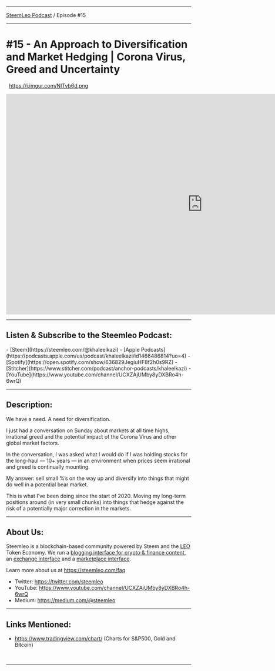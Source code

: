 <hr>

[SteemLeo Podcast](https://steemleo.com/podcast) / Episode #15

<hr>

<h1>#15 - An Approach to Diversification and Market Hedging | Corona Virus, Greed and Uncertainty</h1>

&nbsp;
https://i.imgur.com/NITvb6d.png
&nbsp;

<iframe width="1067" height="600" src="https://www.youtube.com/embed/SZheCn42xp0" frameborder="0" allow="accelerometer; autoplay; encrypted-media; gyroscope; picture-in-picture" allowfullscreen></iframe>

<hr>

<h2> Listen & Subscribe to the Steemleo Podcast:</h2>
- [Steem](https://steemleo.com/@khaleelkazi)
- [Apple Podcasts](https://podcasts.apple.com/us/podcast/khaleelkazi/id1466486814?uo=4)
- [Spotify](https://open.spotify.com/show/636829JegiuHF8f2h0s9RZ)
- [Stitcher](https://www.stitcher.com/podcast/anchor-podcasts/khaleelkazi)
- [YouTube](https://www.youtube.com/channel/UCXZAjUMby8yDXBRo4h-6wrQ)

<hr>

<h2> Description:</h2>

We have a need. A need for diversification.

I just had a conversation on Sunday about markets at all time highs, irrational greed and the potential impact of the Corona Virus and other global market factors. 

In the conversation, I was asked what I would do if I was holding stocks for the long-haul — 10+ years — in an environment when prices seem irrational and greed is continually mounting. 

My answer: sell small %’s on the way up and diversify into things that might do well in a potential bear market. 

This is what I’ve been doing since the start of 2020. Moving my long-term positions around (in very small chunks) into things that hedge against the risk of a potentially major correction in the markets. 

<hr>

<h2>About Us:</h2>

Steemleo is a blockchain-based community powered by Steem and the [LEO](https://dex.steemleo.com) Token Economy. We run a [blogging interface for crypto & finance content](https://steemleo.com), an [exchange interface](https://dex.steemleo.com) and a [marketplace interface](https://shop.steemleo.com).

Learn more about us at https://steemleo.com/faq

- Twitter: https://twitter.com/steemleo
- YouTube: https://www.youtube.com/channel/UCXZAjUMby8yDXBRo4h-6wrQ
- Medium: https://medium.com/@steemleo

<hr>

<h2>Links Mentioned:</h2>

- https://www.tradingview.com/chart/ (Charts for S&P500, Gold and Bitcoin)

&nbsp;
<hr>
&nbsp;
&nbsp;